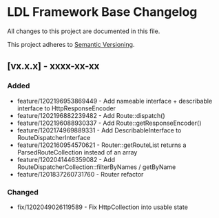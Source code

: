 # LDL Framework Base Changelog

All changes to this project are documented in this file.

This project adheres to [Semantic Versioning](https://semver.org/spec/v2.0.0.html).

## [vx.x.x] - xxxx-xx-xx

### Added

- feature/1202196953869449 - Add nameable interface + describable interface to HttpResponseEncoder
- feature/1202196882239482 - Add Route::dispatch()
- feature/1202196088930337 - Add Route::getResponseEncoder()
- feature/1202174969889331 - Add DescribableInterface to RouteDispatcherInterface
- feature/1202160954570621 - Router::getRouteList returns a ParsedRouteCollection instead of an array
- feature/1202041446359082 - Add RouteDispatcherCollection::filterByNames / getByName 
- feature/1201837260731760 - Router refactor

### Changed

- fix/1202049026119589 - Fix HttpCollection into usable state

